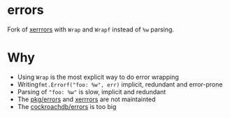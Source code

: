 # errors

Fork of [xerrrors](https://pkg.go.dev/golang.org/x/xerrors) with `Wrap` and `Wrapf` instead of `%w` parsing.

# Why
* Using `Wrap` is the most explicit way to do error wrapping
* Writing`fmt.Errorf("foo: %w", err)` implicit, redundant and error-prone
* Parsing of `"foo: %w"` is slow, implicit and redundant
* The [pkg/errors](https://github.com/pkg/errors) and [xerrrors](https://pkg.go.dev/golang.org/x/xerrors) are not maintainted
* The [cockroachdb/errors](https://github.com/cockroachdb/errors) is too big
